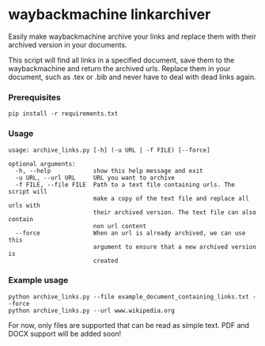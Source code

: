 # waybackmachine linkarchiver
Easily make waybackmachine archive your links and replace them with their archived version in your documents.

This script will find all links in a specified document, save them to the waybackmachine and return the archived urls. Replace them in your document, such as .tex or .bib and never have to deal with dead links again. 


### Prerequisites

```
pip install -r requirements.txt
```

### Usage

```
usage: archive_links.py [-h] (-u URL | -f FILE) [--force]

optional arguments:
  -h, --help            show this help message and exit
  -u URL, --url URL     URL you want to archive
  -f FILE, --file FILE  Path to a text file containing urls. The script will
                        make a copy of the text file and replace all urls with
                        their archived version. The text file can also contain
                        non url content
  --force               When an url is already archived, we can use this
                        argument to ensure that a new archived version is
                        created
```

### Example usage


```
python archive_links.py --file example_document_containing_links.txt --force
python archive_links.py --url www.wikipedia.org
```

For now, only files are supported that can be read as simple text. PDF and DOCX support will be added soon!
